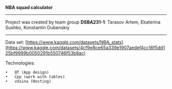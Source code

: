 **NBA squad calculator**

___

Project was created by team group **DSBA231-1**:
Tarasov Artem, Ekaterina Sushko, Konstantin Dubenskiy 

 ______________________________________________________

Data set:
[https://www.kaggle.com/datasets/NBA_stats](https://www.kaggle.com/datasets/4cf9e8ce65a339e1907aedef4cc16f5dd125bf9999b0050291b550746f53b8ac)

Technologies:

	•	QT (App design)
	•	Cpp (work with tables)
	•	vdsina (Hosting)
